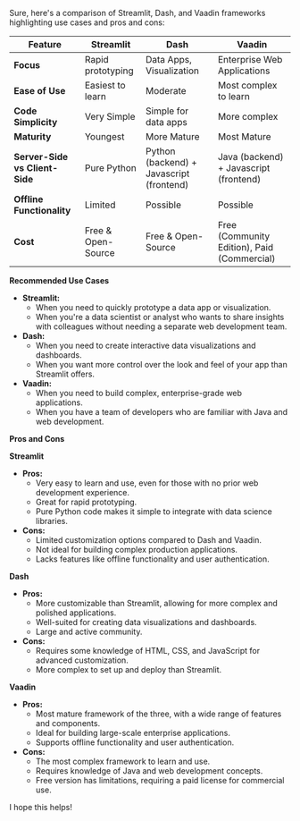 Sure, here's a comparison of Streamlit, Dash, and Vaadin frameworks highlighting use cases and pros and cons:

| Feature | Streamlit | Dash | Vaadin |
|---|---|---|---|
| **Focus** | Rapid prototyping | Data Apps, Visualization | Enterprise Web Applications |
| **Ease of Use** | Easiest to learn | Moderate | Most complex to learn |
| **Code Simplicity** | Very Simple | Simple for data apps | More complex  |
| **Maturity** | Youngest | More Mature | Most Mature |
| **Server-Side vs Client-Side** | Pure Python | Python (backend) + Javascript (frontend) | Java (backend) + Javascript (frontend) |
| **Offline Functionality** | Limited | Possible | Possible |
| **Cost** | Free & Open-Source | Free & Open-Source | Free (Community Edition), Paid (Commercial) |

**Recommended Use Cases**

* **Streamlit:**
    * When you need to quickly prototype a data app or visualization.
    * When you're a data scientist or analyst who wants to share insights with colleagues without needing a separate web development team.
* **Dash:**
    * When you need to create interactive data visualizations and dashboards.
    * When you want more control over the look and feel of your app than Streamlit offers.
* **Vaadin:**
    * When you need to build complex, enterprise-grade web applications.
    * When you have a team of developers who are familiar with Java and web development.

**Pros and Cons**

**Streamlit**

* **Pros:**
    * Very easy to learn and use, even for those with no prior web development experience.
    * Great for rapid prototyping.
    * Pure Python code makes it simple to integrate with data science libraries.
* **Cons:**
    * Limited customization options compared to Dash and Vaadin.
    * Not ideal for building complex production applications.
    * Lacks features like offline functionality and user authentication.

**Dash**

* **Pros:**
    * More customizable than Streamlit, allowing for more complex and polished applications.
    * Well-suited for creating data visualizations and dashboards.
    * Large and active community.
* **Cons:**
    * Requires some knowledge of HTML, CSS, and JavaScript for advanced customization.
    * More complex to set up and deploy than Streamlit.

**Vaadin**

* **Pros:**
    * Most mature framework of the three, with a wide range of features and components.
    * Ideal for building large-scale enterprise applications.
    * Supports offline functionality and user authentication.
* **Cons:**
    * The most complex framework to learn and use.
    * Requires knowledge of Java and web development concepts.
    * Free version has limitations, requiring a paid license for commercial use.


I hope this helps!
